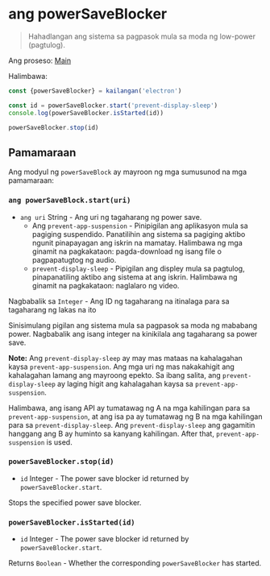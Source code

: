 # ang powerSaveBlocker

> Hahadlangan ang sistema sa pagpasok mula sa moda ng low-power (pagtulog).

Ang proseso: [Main](../glossary.md#main-process)

Halimbawa:

```javascript
const {powerSaveBlocker} = kailangan('electron')

const id = powerSaveBlocker.start('prevent-display-sleep')
console.log(powerSaveBlocker.isStarted(id))

powerSaveBlocker.stop(id)
```

## Pamamaraan

Ang modyul ng `powerSaveBlock` ay mayroon ng mga sumusunod na mga pamamaraan:

### `ang powerSaveBlock.start(uri)`

* `ang uri` String - Ang uri ng tagaharang ng power save. 
  * Ang `prevent-app-suspension` - Pinipigilan ang aplikasyon mula sa pagiging suspendido. Panatilihin ang sistema sa pagiging aktibo ngunit pinapayagan ang iskrin na mamatay. Halimbawa ng mga ginamit na pagkakataon: pagda-download ng isang file o pagpapatugtog ng audio.
  * `prevent-display-sleep` - Pipigilan ang displey mula sa pagtulog, pinapanatiling aktibo ang sistema at ang iskrin. Halimbawa ng ginamit na pagkakataon: naglalaro ng video.

Nagbabalik sa `Integer` - Ang ID ng tagaharang na itinalaga para sa tagaharang ng lakas na ito

Sinisimulang pigilan ang sistema mula sa pagpasok sa moda ng mababang power. Nagbabalik ang isang integer na kinikilala ang tagaharang sa power save.

**Note:** Ang `prevent-display-sleep` ay may mas mataas na kahalagahan kaysa `prevent-app-suspension`. Ang mga uri ng mas nakakahigit ang kahalagahan lamang ang mayroong epekto. Sa ibang salita, ang `prevent-display-sleep` ay laging higit ang kahalagahan kaysa sa `prevent-app-suspension`.

Halimbawa, ang isang API ay tumatawag ng A na mga kahilingan para sa `prevent-app-suspension`, at ang isa pa ay tumatawag ng B na mga kahilingan para sa `prevent-display-sleep`. Ang `prevent-display-sleep` ang gagamitin hanggang ang B ay huminto sa kanyang kahilingan. After that, `prevent-app-suspension` is used.

### `powerSaveBlocker.stop(id)`

* `id` Integer - The power save blocker id returned by `powerSaveBlocker.start`.

Stops the specified power save blocker.

### `powerSaveBlocker.isStarted(id)`

* `id` Integer - The power save blocker id returned by `powerSaveBlocker.start`.

Returns `Boolean` - Whether the corresponding `powerSaveBlocker` has started.